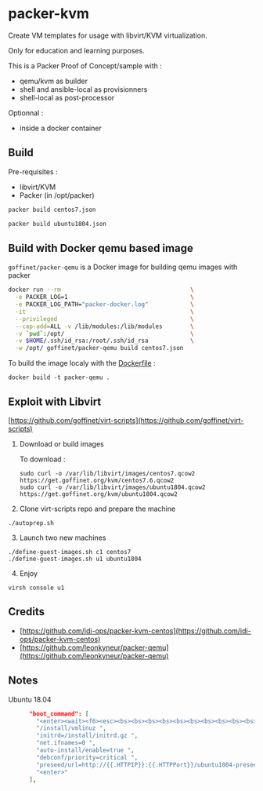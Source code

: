 # packer-kvm

Create VM templates for usage with libvirt/KVM virtualization.

Only for education and learning purposes.

This is a Packer Proof of Concept/sample with :

* qemu/kvm as builder
* shell and ansible-local as provisionners
* shell-local as post-processor

Optionnal :

* inside a docker container

## Build

Pre-requisites :

* libvirt/KVM
* Packer (in /opt/packer)

```bash
packer build centos7.json
```

```bash
packer build ubuntu1804.json
```

## Build with Docker qemu based image

`goffinet/packer-qemu` is a Docker image for building qemu images with packer


```bash
docker run --rm                                     \
  -e PACKER_LOG=1                                   \
  -e PACKER_LOG_PATH="packer-docker.log"            \
  -it                                               \
  --privileged                                      \
  --cap-add=ALL -v /lib/modules:/lib/modules        \
  -v `pwd`:/opt/                                    \
  -v $HOME/.ssh/id_rsa:/root/.ssh/id_rsa            \
  -w /opt/ goffinet/packer-qemu build centos7.json
```

To build the image localy with the [Dockerfile](Dockerfile) :

```shell
docker build -t packer-qemu .
```

## Exploit with Libvirt

[https://github.com/goffinet/virt-scripts](https://github.com/goffinet/virt-scripts)

1. Download or build images

   To download :

   ```
   sudo curl -o /var/lib/libvirt/images/centos7.qcow2 https://get.goffinet.org/kvm/centos7.6.qcow2
   sudo curl -o /var/lib/libvirt/images/ubuntu1804.qcow2 https://get.goffinet.org/kvm/ubuntu1804.qcow2
   ```

2. Clone virt-scripts repo and prepare the machine

  ```
  ./autoprep.sh
  ```

3. Launch two new machines

  ```
  ./define-guest-images.sh c1 centos7
  ./define-guest-images.sh u1 ubuntu1804
```

4. Enjoy

  ```
  virsh console u1
  ```

## Credits

* [https://github.com/idi-ops/packer-kvm-centos](https://github.com/idi-ops/packer-kvm-centos)
* [https://github.com/leonkyneur/packer-qemu](https://github.com/leonkyneur/packer-qemu)

## Notes

Ubuntu 18.04

```json
      "boot_command": [
        "<enter><wait><f6><esc><bs><bs><bs><bs><bs><bs><bs><bs><bs><bs><bs><bs><bs><bs><bs><bs><bs><bs><bs><bs><bs><bs><bs><bs><bs><bs><bs><bs><bs><bs><bs><bs><bs><bs><bs><bs><bs><bs><bs><bs><bs><bs><bs><bs><bs><bs><bs><bs><bs><bs><bs><bs><bs><bs><bs><bs><bs><bs><bs><bs><bs><bs><bs><bs><bs><bs><bs><bs><bs><bs><bs><bs><bs><bs><bs><bs><bs><bs><bs><bs><bs><bs><bs>",
        "/install/vmlinuz ",
        "initrd=/install/initrd.gz ",
        "net.ifnames=0 ",
        "auto-install/enable=true ",
        "debconf/priority=critical ",
        "preseed/url=http://{{.HTTPIP}}:{{.HTTPPort}}/ubuntu1804-preseed.cfg",
        "<enter>"
      ],
```
